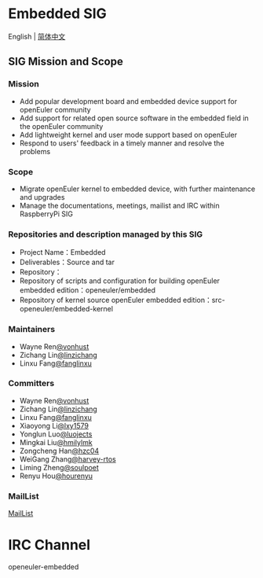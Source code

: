 
# Embedded SIG
English | [简体中文](./sig-embedded_cn.md)

## SIG Mission and Scope

### Mission
- Add popular development board and embedded device support for openEuler community
- Add support for related open source software in the embedded field in the openEuler community
- Add lightweight kernel and user mode support based on openEuler
- Respond to users' feedback in a timely manner and resolve the problems
### Scope
- Migrate openEuler kernel to embedded device, with further maintenance and upgrades
- Manage the documentations, meetings, mailist and IRC within RaspberryPi SIG
### Repositories and description managed by this SIG

- Project Name：Embedded
- Deliverables：Source and tar
- Repository：
- Repository of scripts and configuration for building openEuler embedded edition：openeuler/embedded
- Repository of kernel source openEuler embedded edition：src-openeuler/embedded-kernel

### Maintainers
- Wayne Ren[@vonhust](https://gitee.com/vonhust)
- Zichang Lin[@linzichang](https://gitee.com/linzichang)
- Linxu Fang[@fanglinxu](https://gitee.com/fanglinxu)

### Committers
- Wayne Ren[@vonhust](https://gitee.com/vonhust)
- Zichang Lin[@linzichang](https://gitee.com/linzichang)
- Linxu Fang[@fanglinxu](https://gitee.com/fanglinxu)
- Xiaoyong Li[@lxy1579](https://gitee.com/lxy1579)
- Yonglun Luo[@luojects](https://gitee.com/luojects)
- Mingkai Liu[@hmilylmk](https://gitee.com/hmilylmk)
- Zongcheng Han[@hzc04](https://gitee.com/hzc04)
- WeiGang Zhang[@harvey-rtos](https://gitee.com/harvey-rtos)
- Liming Zheng[@soulpoet](https://gitee.com/soulpoet)
- Renyu Hou[@hourenyu](https://gitee.com/hourenyu)

### MailList

[MailList](dev@openeuler.org)

# IRC Channel
openeuler-embedded

